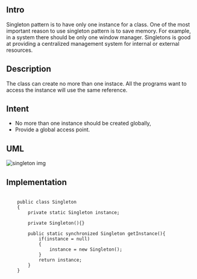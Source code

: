 <h2>Intro</h2>
<p>
Singleton pattern is to have only one instance for a class. One of the most important reason to use singleton pattern is to save memory. For example, in a system there should be only one window manager. Singletons is good at providing a centralized management system for internal or external resources. 
<p>

	
<h2>Description</h2>

<p>The class can create no more than one instace. All the programs want to access the instance will use the same reference.</p>


<h2>Intent</h2>
<ul>
	<li>No more than one instance should be created globally,</li>
	<li>Provide a global access point. 
</ul>


<h2>UML</h2>
 <img src="https://github.com/alvindaiyan/learnDesignPattern/blob/master/singleton%20pattern/singleton%20diagram.png" alt="singleton img" />


<h2>Implementation</h2>

<pre>
	<code>
	public class Singleton
	{
		private static Singleton instance;

		private Singleton(){}

		public static synchronized Singleton getInstance(){
			if(instance = null)
			{
				instance = new Singleton();
			}
			return instance;
		}
	}
	</code>
</pre>
